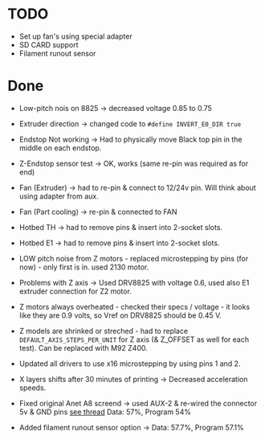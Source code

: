 # TODO
* Set up fan's using special adapter
* SD CARD support
* Filament runout sensor

# Done

* Low-pitch nois on 8825 -> decreased voltage 0.85 to 0.75
* Extruder direction -> changed code to `#define INVERT_E0_DIR true`
* Endstop Not working -> Had to physically move Black top pin in the middle on each endstop.
* Z-Endstop sensor test -> OK, works (same re-pin was required as for end) 

* Fan (Extruder) -> had to re-pin & connect to 12/24v pin. Will think about using adapter from aux.
* Fan (Part cooling) -> re-pin & connected to FAN

* Hotbed TH -> had to remove pins & insert into 2-socket slots.
* Hotbed E1 -> had to remove pins & insert into 2-socket slots.
* LOW pitch noise from Z motors - replaced microstepping by pins (for now) - only first is in. used 2130 motor.

* Problems with Z axis -> Used DRV8825 with voltage 0.6, used also E1 extruder connection for Z2 motor.
* Z motors always overheated - checked their specs / voltage - it looks like they are 0.9 volts, so Vref on DRV8825 should be 0.45 V.
* Z models are shrinked or streched - had to replace `DEFAULT_AXIS_STEPS_PER_UNIT` for Z axis (& Z_OFFSET as well for each test). Can be replaced with M92 Z400.
* Updated all drivers to use x16 microstepping by using pins 1 and 2.
* X layers shifts after 30 minutes of printing -> Decreased acceleration speeds.
* Fixed original Anet A8 screend -> used AUX-2 & re-wired the connector 5v & GND pins [see thread][stack-overflow-link] Data: 57%, Program 54%
* Added filament runout sensor option -> Data: 57.7%, Program 57.1%

[stack-overflow-link]: https://3dprinting.stackexchange.com/questions/6030/connecting-anet-a8-2004-display-to-mks-gen-l